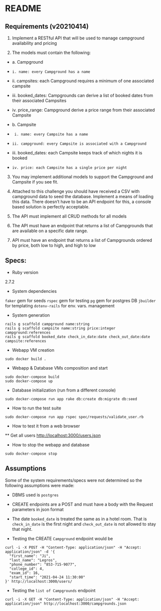 # README
## Requirements (v20210414)

1. Implement a RESTful API that will be used to manage campground availability and pricing

2. The models must contain the following:
- a. Campground
-     i. name: every Campground has a name
-    ii. campsites: each Campground requires a minimum of one associated
campsite
-   iii. booked_dates: Campgrounds can derive a list of booked dates from their
associated Campsites
-    iv. price_range: Campground derive a price range from their associated
Campsite

- b. Campsite
-      i. name: every Campsite has a name
-     ii. campground: every Campsite is associated with a Campground
-    iii. booked_dates: each Campsite keeps track of which nights it is booked
-     iv. price: each Campsite has a single price per night

3. You may implement additional models to support the Campground and Campsite if you see fit.

4. Attached to this challenge you should have received a CSV with campground data to
seed the database. Implement a means of loading this data. There doesn’t have to be an API endpoint for this, a console based solution is perfectly acceptable.

5. The API must implement all CRUD methods for all models

6. The API must have an endpoint that returns a list of Campgrounds that are available on a specific date range.

7. API must have an endpoint that returns a list of Campgrounds ordered by price, both low to high, and high to low

## Specs:

* Ruby version

2.7.2

* System dependencies

`faker` gem for seeds
`rspec` gem for testing
`pg` gem for postgres DB
`jbuilder` for templating
`dotenv-rails` for env. vars. management

* System generation
```shell
rails g scaffold campground name:string
rails g scaffold campsite name:string price:integer campground:references
rails g scaffold booked_date check_in_date:date check_out_date:date campsite:references
```
* Webapp VM creation

```shell
sudo docker build .
```

* Webapp & Database VMs composition and start
```shell
sudo docker-compose build
sudo docker-compose up
```

* Database initialization (run from a different console)
```shell
sudo docker-compose run app rake db:create db:migrate db:seed
```

* How to run the test suite

```shell
sudo docker-compose run app rspec spec/requests/validate_user.rb
```

* How to test it from a web browser

** Get all users
<http://localhost:3000/users.json>

* How to stop the webapp and database

```shell
sudo docker-compose stop
```

## Assumptions

Some of the system requirements/specs were not determined so the following assumptions were made:

* DBMS used is `postgres`
* CREATE endpoints are a POST and must have a body with the Request parameters in json format
* The date `booked_date` is treated the same as in a hotel room. That is `check_in_date` is the first night and `check_out_date` is not allowed to stay that night.

* Testing the CREATE `Campground` endpoint would be

```shell
curl -i -X POST -H "Content-Type: application/json" -H "Accept: application/json" -d '{
  "first_name": "Ji",
  "last_name": "Legros",
  "phone_number": "853-715-9077",
  "college_id": 4,
  "exam_id": 16,
  "start_time": "2021-04-24 11:30:00"
}' http://localhost:3000/users/
```

* Testing the `list of Campgrounds` endpoint
```shell
curl -i -X GET -H "Content-Type: application/json" -H "Accept: application/json" http://localhost:3000/campgrounds.json
```
